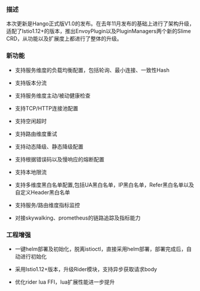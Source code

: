 ### 描述
本次更新是Hango正式版V1.0的发布。在去年11月发布的基础上进行了架构升级，适配了Istio1.12+的版本，推出EnvoyPlugin以及PluginManagers两个新的Slime CRD，从功能以及扩展度上都进行了整体的升级。

### 新功能

- 支持服务维度的负载均衡配置，包括轮询、最小连接、一致性Hash

- 支持版本分流

- 支持服务维度主动/被动健康检查

- 支持TCP/HTTP连接池配置

- 支持空闲超时

- 支持路由维度重试

- 支持动态降级、静态降级配置

- 支持根据错误码以及慢响应的熔断配置

- 支持本地限流

- 支持多维度黑白名单配置,包括UA黑白名单，IP黑白名单，Refer黑白名单以及自定义Header黑白名单

- 支持服务/路由维度指标监控

- 对接skywalking、prometheus的链路追踪及指标能力


### 工程增强

- 一键helm部署及初始化，脱离istioctl，直接采用helm部署，部署完成后，自动进行初始化

- 采用Istio1.12+版本，升级Rider模块，支持异步获取请求body

- 优化rider lua FFI，lua扩展性能进一步提升